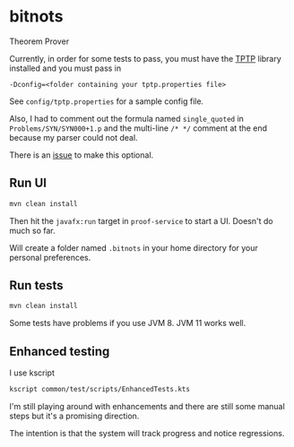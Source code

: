 # bitnots
Theorem Prover

Currently, in order for some tests to pass, you must have the [TPTP](http://www.cs.miami.edu/~tptp/) library installed
and you must pass in 

    -Dconfig=<folder containing your tptp.properties file>

See `config/tptp.properties` for a sample config file.

Also, I had to comment out the formula named `single_quoted` in `Problems/SYN/SYN000+1.p` and the multi-line `/* */`
comment at the end because my parser could not deal.

There is an [issue](https://github.com/benjishults/bitnots/issues/7) to make this optional.

## Run UI

```bash
mvn clean install
```

Then hit the `javafx:run` target in `proof-service` to start a UI.  Doesn't do much so far.

Will create a folder named `.bitnots` in your home directory for your personal preferences.

## Run tests

```bash
mvn clean install
```

Some tests have problems if you use JVM 8.  JVM 11 works well.

## Enhanced testing

I use kscript

```bash
kscript common/test/scripts/EnhancedTests.kts
```

I'm still playing around with enhancements and there are still some manual steps but it's a promising direction.

The intention is that the system will track progress and notice regressions.
